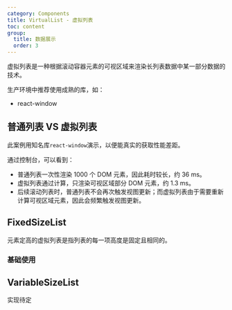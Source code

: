 ```yaml
---
category: Components
title: VirtualList - 虚拟列表
toc: content
group:
  title: 数据展示
  order: 3
---
```


虚拟列表是一种根据滚动容器元素的可视区域来渲染长列表数据中某一部分数据的技术。

生产环境中推荐使用成熟的库，如：

- react-window

## 普通列表 VS 虚拟列表

此案例用知名库`react-window`演示，以便能真实的获取性能差距。

<code src="./demos/display.tsx"></code>

通过控制台，可以看到：

- 普通列表一次性渲染 1000 个 DOM 元素，因此耗时较长，约 36 ms。
- 虚拟列表通过计算，只渲染可视区域部分 DOM 元素，约 1.3 ms。
- 后续滚动列表时，普通列表不会再次触发视图更新；而虚拟列表由于需要重新计算可视区域元素，因此会频繁触发视图更新。

## FixedSizeList

元素定高的虚拟列表是指列表的每一项高度是固定且相同的。

### 基础使用

<code src="./demos/fixed.tsx"></code>

## VariableSizeList

实现待定
